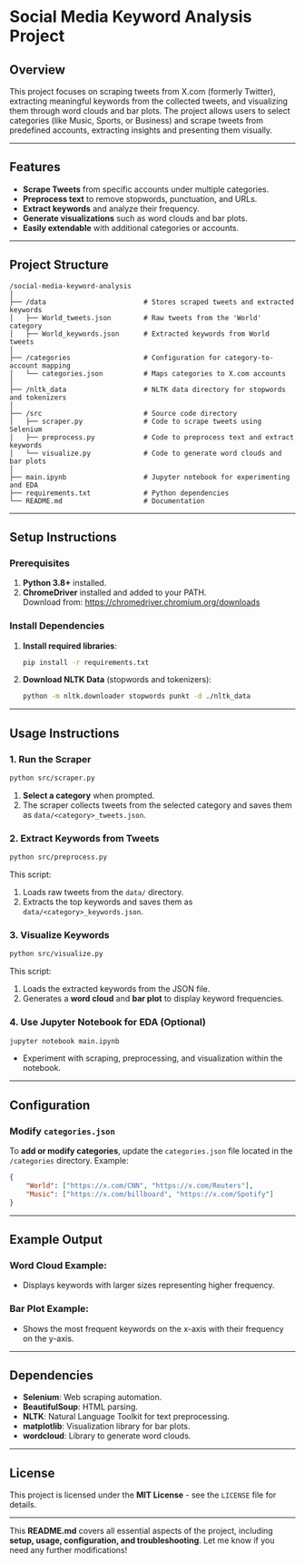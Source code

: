 # **Social Media Keyword Analysis Project**

## **Overview**
This project focuses on scraping tweets from X.com (formerly Twitter), extracting meaningful keywords from the collected tweets, and visualizing them through word clouds and bar plots. The project allows users to select categories (like Music, Sports, or Business) and scrape tweets from predefined accounts, extracting insights and presenting them visually.

---

## **Features**
- **Scrape Tweets** from specific accounts under multiple categories.
- **Preprocess text** to remove stopwords, punctuation, and URLs.
- **Extract keywords** and analyze their frequency.
- **Generate visualizations** such as word clouds and bar plots.
- **Easily extendable** with additional categories or accounts.

---

## **Project Structure**
```
/social-media-keyword-analysis
│
├── /data                        # Stores scraped tweets and extracted keywords
│   ├── World_tweets.json        # Raw tweets from the 'World' category
│   ├── World_keywords.json      # Extracted keywords from World tweets
│
├── /categories                  # Configuration for category-to-account mapping
│   └── categories.json          # Maps categories to X.com accounts
│
├── /nltk_data                   # NLTK data directory for stopwords and tokenizers
│
├── /src                         # Source code directory
│   ├── scraper.py               # Code to scrape tweets using Selenium
│   ├── preprocess.py            # Code to preprocess text and extract keywords
│   └── visualize.py             # Code to generate word clouds and bar plots
│
├── main.ipynb                   # Jupyter notebook for experimenting and EDA
├── requirements.txt             # Python dependencies
└── README.md                    # Documentation
```

---

## **Setup Instructions**

### **Prerequisites**
1. **Python 3.8+** installed.
2. **ChromeDriver** installed and added to your PATH.  
   Download from: https://chromedriver.chromium.org/downloads

### **Install Dependencies**

1. **Install required libraries**:
   ```bash
   pip install -r requirements.txt
   ```

2. **Download NLTK Data** (stopwords and tokenizers):
   ```bash
   python -m nltk.downloader stopwords punkt -d ./nltk_data
   ```

---

## **Usage Instructions**

### **1. Run the Scraper**
```bash
python src/scraper.py
```
1. **Select a category** when prompted.
2. The scraper collects tweets from the selected category and saves them as `data/<category>_tweets.json`.

### **2. Extract Keywords from Tweets**
```bash
python src/preprocess.py
```
This script:
1. Loads raw tweets from the `data/` directory.
2. Extracts the top keywords and saves them as `data/<category>_keywords.json`.

### **3. Visualize Keywords**
```bash
python src/visualize.py
```
This script:
1. Loads the extracted keywords from the JSON file.
2. Generates a **word cloud** and **bar plot** to display keyword frequencies.

### **4. Use Jupyter Notebook for EDA (Optional)**
```bash
jupyter notebook main.ipynb
```
- Experiment with scraping, preprocessing, and visualization within the notebook.

---

## **Configuration**
### **Modify `categories.json`**
To **add or modify categories**, update the `categories.json` file located in the `/categories` directory. Example:

```json
{
    "World": ["https://x.com/CNN", "https://x.com/Reuters"],
    "Music": ["https://x.com/billboard", "https://x.com/Spotify"]
}
```

---

## **Example Output**

### **Word Cloud Example:**
- Displays keywords with larger sizes representing higher frequency.

### **Bar Plot Example:**
- Shows the most frequent keywords on the x-axis with their frequency on the y-axis.

---

## **Dependencies**
- **Selenium**: Web scraping automation.
- **BeautifulSoup**: HTML parsing.
- **NLTK**: Natural Language Toolkit for text preprocessing.
- **matplotlib**: Visualization library for bar plots.
- **wordcloud**: Library to generate word clouds.

---

## **License**
This project is licensed under the **MIT License** - see the `LICENSE` file for details.

---

This **README.md** covers all essential aspects of the project, including **setup, usage, configuration, and troubleshooting**. Let me know if you need any further modifications!